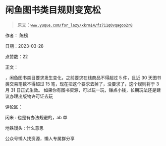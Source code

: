 # 闲鱼图书类目规则变宽松

> 原文：[`www.yuque.com/for_lazy/xkrm14/fz711q0vqagoo2r8`](https://www.yuque.com/for_lazy/xkrm14/fz711q0vqagoo2r8)



作者： 陈榜



日期：2023-03-28



点赞数：22



正文：



，闲鱼图书类目要求发生变化，之前要求在线商品不得超过 5 件，且近 30 天图书类交易笔数不得超过 15 笔，现在把这个要求去掉了，没要求了，这个规则将于 3 月 31 日正式生效。 如果你有图书资源，可以玩一玩，赚点小钱，长期玩法还是建议办理出版物许可证去玩



评论区：



闲米 : 也是有办法规避的，ab 单



地铁馒头 : 什么意思



公众号懒人找资源，懒人专属群分享

